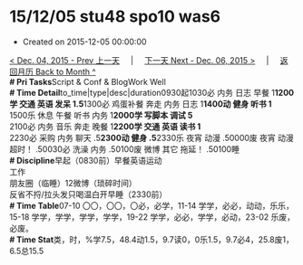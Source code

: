 # 15/12/05 stu48 spo10 was6

* Created on 2015-12-05 00:00:00

[&lt; Dec. 04, 2015 - Prev 上一天](d04.md)     \|     [下一天 Next - Dec. 06, 2015 &gt;](d06.md)     \|     [返回月历 Back to Month ^](index.md)   
**\# Pri Tasks**Script & Conf & BlogWork Well  
**\# Time Detail**to\_time\|type\|desc\|duration0930起1030必 内务 日志 早餐 1**1200学 交通 英语 发呆 1.5**1300必 鸡蛋补餐 奔走 内务 日志 1**1400动 健身 听书 1**  
1500乐 休息 午餐 听书 内务 1**2000学 写脚本 调试 5**  
2100必 内务 音乐 奔走 晚餐 1**2200学 交通 英语 读书 1**  
2230必 采购 内务 聊天 .5**2300动 健身 .5**2330乐 夜宵 动漫 .50000废 夜宵 动漫 超时！ .50030必 洗澡 内务 .50100废 微博 其它 拖延！ .50100睡  
**\# Discipline**早起（0830前）早餐英语运动  
工作  
朋友圈（临睡）12微博（琐碎时间）  
反省不捋/拉头发只喝温白开早睡（2330前）  
**\# Time Table**07-10 〇〇，〇〇，〇必，必学，11-14 学学，必必，动动，乐乐，15-18 学学，学学，学学，学学，19-22 学学，必必，学学，必动，23-02 乐废，必废。  
**\# Time Stat**类，时，%学7.5，48.4动1.5，9.7读0，0乐1.5，9.7必4，25.8废1，6.5总15.5

